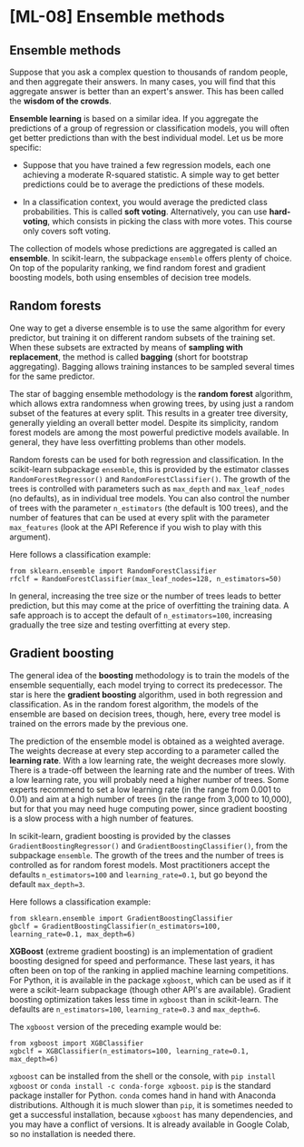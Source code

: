 # [ML-08] Ensemble methods

## Ensemble methods

Suppose that you ask a complex question to thousands of random people, and then aggregate their answers. In many cases, you will find that this aggregate answer is better than an expert's answer. This has been called the **wisdom of the crowds**.

**Ensemble learning** is based on a similar idea. If you aggregate the predictions of a group of regression or classification models, you will often get better predictions than with the best individual model. Let us be more specific: 

* Suppose that you have trained a few regression models, each one achieving a moderate R-squared statistic. A simple way to get better predictions could be to average the predictions of these models.

* In a classification context, you would average the predicted class probabilities. This is called **soft voting**. Alternatively, you can use **hard-voting**, which consists in picking the class with more votes. This course only covers soft voting.

The collection of models whose predictions are aggregated is called an **ensemble**. In scikit-learn, the subpackage `ensemble` offers plenty of choice. On top of the popularity ranking, we find random forest and gradient boosting models, both using ensembles of decision tree models.

## Random forests

One way to get a diverse ensemble is to use the same algorithm for every predictor, but training it on different random subsets of the training set. When these subsets are extracted by means of **sampling with replacement**, the method is called **bagging** (short for bootstrap aggregating). Bagging allows training instances to be sampled several times for the same predictor.

The star of bagging ensemble methodology is the **random forest** algorithm, which allows extra randomness when growing trees, by using just a random subset of the features at every split. This results in a greater tree diversity, generally yielding an overall better model. Despite its simplicity, random forest models are among the most powerful predictive models available. In general, they have less overfitting problems than other models.

Random forests can be used for both regression and classification. In the scikit-learn subpackage `ensemble`, this is provided by the estimator classes `RandomForestRegressor()` and `RandomForestClassifier()`. The growth of the trees is controlled with parameters such as `max_depth` and `max_leaf_nodes` (no defaults), as in individual tree models. You can also control the number of trees with the parameter `n_estimators` (the default is 100 trees), and the number of features that can be used at every split with the parameter `max_features` (look at the API Reference if you wish to play with this argument).

Here follows a classification example:

```
from sklearn.ensemble import RandomForestClassifier
rfclf = RandomForestClassifier(max_leaf_nodes=128, n_estimators=50)
```

In general, increasing the tree size or the number of trees leads to better prediction, but this may come at the price of overfitting the training data. A safe approach is to accept the default of `n_estimators=100`, increasing gradually the tree size and testing overfitting at every step.

## Gradient boosting

The general idea of the **boosting** methodology is to train the models of the ensemble sequentially, each model trying to correct its predecessor. The star is here the **gradient boosting** algorithm, used in both regression and classification. As in the random forest algorithm, the models of the ensemble are based on decision trees, though, here, every tree model is trained on the errors made by the previous one.

The prediction of the ensemble model is obtained as a weighted average. The weights decrease at every step according to a parameter called the **learning rate**. With a low learning rate, the weight decreases more slowly. There is a trade-off between the learning rate and the number of trees. With a low learning rate, you will probably need a higher number of trees. Some experts recommend to set a low learning rate (in the range from 0.001 to 0.01) and aim at a high number of trees (in the range from 3,000 to 10,000), but for that you may need huge computing power, since gradient boosting is a slow process with a high number of features.

In scikit-learn, gradient boosting is provided by the classes `GradientBoostingRegressor()` and `GradientBoostingClassifier()`, from the subpackage `ensemble`. The growth of the trees and the number of trees is controlled as for random forest models. Most practitioners accept the defaults `n_estimators=100` and `learning_rate=0.1`, but go beyond the default `max_depth=3`.

Here follows a classification example:

```
from sklearn.ensemble import GradientBoostingClassifier
gbclf = GradientBoostingClassifier(n_estimators=100, learning_rate=0.1, max_depth=6)
```

**XGBoost** (extreme gradient boosting) is an implementation of gradient boosting designed for speed and performance. These last years, it has often been on top of the ranking in applied machine learning competitions. For Python, it is available in the package `xgboost`, which can be used as if it were a scikit-learn subpackage (though other API's are available). Gradient boosting optimization takes less time in `xgboost` than in scikit-learn. The defaults are `n_estimators=100`, `learning_rate=0.3` and `max_depth=6`.

The `xgboost` version of the preceding example would be:

```
from xgboost import XGBClassifier
xgbclf = XGBClassifier(n_estimators=100, learning_rate=0.1, max_depth=6)
```

`xgboost` can be installed from the shell or the console, with `pip install xgboost` or `conda install -c conda-forge xgboost`. `pip` is the standard package installer for Python. `conda` comes hand in hand with Anaconda distributions. Although it is much slower than `pip`, it is sometimes needed to get a successful installation, because `xgboost` has many dependencies, and you may have a conflict of versions. It is already available in Google Colab, so no installation is needed there.
